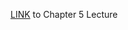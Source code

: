 [LINK](https://docs.google.com/presentation/d/100ibpHqzf0AI9gnWDwYYHS9imdTczvnJtLFp0umQUdU/edit?usp=sharing) to Chapter 5 Lecture
